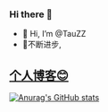 ### Hi there 👋
- 👋 Hi, I’m @TauZZ 
- 🌱不断进步,
## [个人博客😊](https://tauzi.github.io/myblog/)

[![Anurag's GitHub stats](https://github-readme-stats.vercel.app/api?username=TauZi)](https://github.com/anuraghazra/github-readme-stats)



<!--
**Tauzi/TauZi** is a ✨ _special_ ✨ repository because its `README.md` (this file) appears on your GitHub profile.

Here are some ideas to get you started:

- 🔭 I’m currently working on ...
- 🌱 I’m currently learning ...
- 👯 I’m looking to collaborate on ...
- 🤔 I’m looking for help with ...
- 💬 Ask me about ...
- 📫 How to reach me: ...
- 😄 Pronouns: ...
- ⚡ Fun fact: ...
-->
